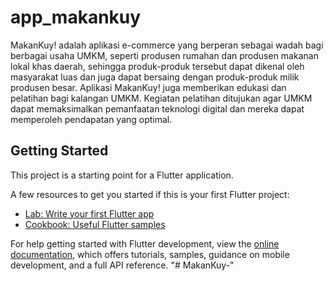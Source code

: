 # app_makankuy

MakanKuy! adalah aplikasi e-commerce
yang berperan sebagai wadah bagi berbagai usaha UMKM, seperti produsen rumahan
dan produsen makanan lokal khas daerah, sehingga produk-produk tersebut dapat
dikenal oleh masyarakat luas dan juga dapat bersaing dengan produk-produk milik
produsen besar. Aplikasi MakanKuy! juga memberikan edukasi dan pelatihan bagi
kalangan UMKM. Kegiatan pelatihan ditujukan agar UMKM dapat memaksimalkan
pemanfaatan teknologi digital dan mereka dapat memperoleh pendapatan yang
optimal.

## Getting Started

This project is a starting point for a Flutter application.

A few resources to get you started if this is your first Flutter project:

- [Lab: Write your first Flutter app](https://docs.flutter.dev/get-started/codelab)
- [Cookbook: Useful Flutter samples](https://docs.flutter.dev/cookbook)

For help getting started with Flutter development, view the
[online documentation](https://docs.flutter.dev/), which offers tutorials,
samples, guidance on mobile development, and a full API reference.
"# MakanKuy-" 
